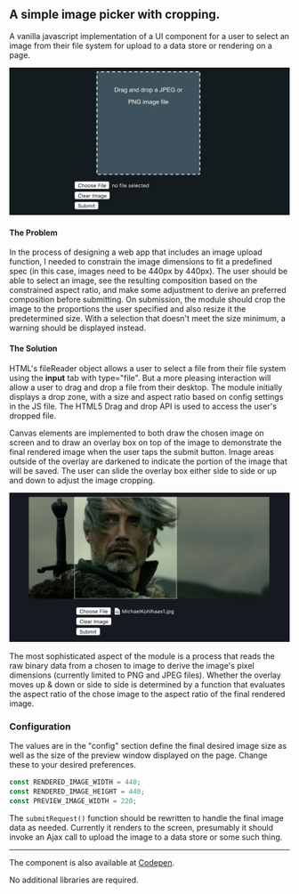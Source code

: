 ## A simple image picker with cropping.

A vanilla javascript implementation of a UI component for a user to select an
image from their file system for upload to a data store or rendering on a page.

![Image of HTML drop box](/demo_images/imagepicker3.png)

#### The Problem
In the process of designing a web app that includes an image upload function, I
needed to constrain the image dimensions to fit a predefined spec (in this case,
images need to be 440px by 440px). The user should be able to select an image, see the resulting composition based on the constrained aspect ratio, and make some adjustment to derive an preferred composition before submitting. On submission, the module should crop the image to the proportions the user specified and also resize it the predetermined size. With a selection that doesn't meet the size minimum, a warning should be displayed instead.

#### The Solution
HTML's fileReader object allows a user to select a file from their file system using the __input__ tab with type="file". But a more pleasing interaction will allow a user to drag and drop a file from their desktop. The module initially displays a drop zone, with a size and aspect ratio based on config settings in the JS file. The HTML5 Drag and drop API is used to access the user's dropped file.     

Canvas elements are implemented to both draw the chosen image on screen and to draw an overlay box on top of the image to demonstrate the final rendered image when the user taps the submit button. Image areas outside of the overlay are darkened to indicate the portion of the image that will be saved. The user can slide the overlay box either side to side or up and down to adjust the image cropping.

![Image of Medieval Man with Sword](/demo_images/imagepicker2.jpg)

The most sophisticated aspect of the module is a process that reads the raw binary data from a chosen to image to derive the image's pixel dimensions (currently limited to PNG and JPEG files). Whether the overlay moves up & down or side to side is determined by a function that evaluates the aspect ratio of the chose image to the aspect ratio of the final rendered image.

### Configuration

The values are in the "config" section define the final desired image size as
well as the size of the preview window displayed on the page. Change these to your
desired preferences.

```javascript
const RENDERED_IMAGE_WIDTH = 440;
const RENDERED_IMAGE_HEIGHT = 440;
const PREVIEW_IMAGE_WIDTH = 220;
```

The `submitRequest()` function should be rewritten to handle the final image data as needed. Currently it renders to the screen, presumably it should invoke an Ajax call to upload the image to a data store or some such thing.

---

The component is also available at [Codepen](http://codepen.io/billyham/pen/jVLaYP).

No additional libraries are required.
